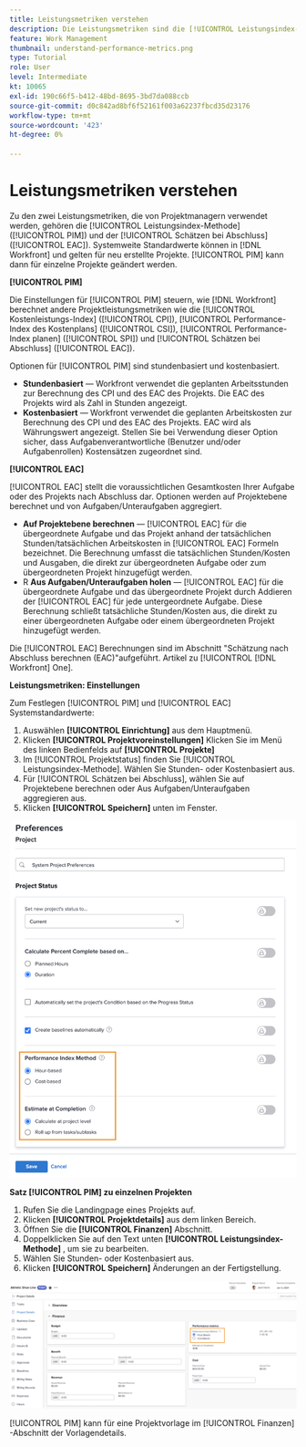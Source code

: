 ```yaml
---
title: Leistungsmetriken verstehen
description: Die Leistungsmetriken sind die [!UICONTROL Leistungsindex-Methode] ([!UICONTROL PIM]) und der [!UICONTROL Schätzen bei Abschluss] ([!UICONTROL EAC]).
feature: Work Management
thumbnail: understand-performance-metrics.png
type: Tutorial
role: User
level: Intermediate
kt: 10065
exl-id: 190c66f5-b412-48bd-8695-3bd7da088ccb
source-git-commit: d0c842ad8bf6f52161f003a62237fbcd35d23176
workflow-type: tm+mt
source-wordcount: '423'
ht-degree: 0%

---
```


# Leistungsmetriken verstehen

Zu den zwei Leistungsmetriken, die von Projektmanagern verwendet werden, gehören die [!UICONTROL Leistungsindex-Methode] ([!UICONTROL PIM]) und der [!UICONTROL Schätzen bei Abschluss] ([!UICONTROL EAC]). Systemweite Standardwerte können in [!DNL Workfront] und gelten für neu erstellte Projekte. [!UICONTROL PIM] kann dann für einzelne Projekte geändert werden.

**[!UICONTROL PIM]**

Die Einstellungen für [!UICONTROL PIM] steuern, wie [!DNL Workfront] berechnet andere Projektleistungsmetriken wie die [!UICONTROL Kostenleistungs-Index] ([!UICONTROL CPI]), [!UICONTROL Performance-Index des Kostenplans] ([!UICONTROL CSI]), [!UICONTROL Performance-Index planen] ([!UICONTROL SPI]) und [!UICONTROL Schätzen bei Abschluss] ([!UICONTROL EAC]).

Optionen für [!UICONTROL PIM] sind stundenbasiert und kostenbasiert.

* **Stundenbasiert** — Workfront verwendet die geplanten Arbeitsstunden zur Berechnung des CPI und des EAC des Projekts. Die EAC des Projekts wird als Zahl in Stunden angezeigt.
* **Kostenbasiert** — Workfront verwendet die geplanten Arbeitskosten zur Berechnung des CPI und des EAC des Projekts. EAC wird als Währungswert angezeigt. Stellen Sie bei Verwendung dieser Option sicher, dass Aufgabenverantwortliche (Benutzer und/oder Aufgabenrollen) Kostensätzen zugeordnet sind.

**[!UICONTROL EAC]**

[!UICONTROL EAC] stellt die voraussichtlichen Gesamtkosten Ihrer Aufgabe oder des Projekts nach Abschluss dar. Optionen werden auf Projektebene berechnet und von Aufgaben/Unteraufgaben aggregiert.

* **Auf Projektebene berechnen** — [!UICONTROL EAC] für die übergeordnete Aufgabe und das Projekt anhand der tatsächlichen Stunden/tatsächlichen Arbeitskosten in [!UICONTROL EAC] Formeln bezeichnet. Die Berechnung umfasst die tatsächlichen Stunden/Kosten und Ausgaben, die direkt zur übergeordneten Aufgabe oder zum übergeordneten Projekt hinzugefügt werden.
* R **Aus Aufgaben/Unteraufgaben holen** — [!UICONTROL EAC] für die übergeordnete Aufgabe und das übergeordnete Projekt durch Addieren der [!UICONTROL EAC] für jede untergeordnete Aufgabe. Diese Berechnung schließt tatsächliche Stunden/Kosten aus, die direkt zu einer übergeordneten Aufgabe oder einem übergeordneten Projekt hinzugefügt werden.

Die [!UICONTROL EAC] Berechnungen sind im Abschnitt &quot;Schätzung nach Abschluss berechnen (EAC)&quot;aufgeführt. <!-- link to article -->Artikel zu [!UICONTROL [!DNL Workfront] One].

**Leistungsmetriken: Einstellungen**

Zum Festlegen [!UICONTROL PIM] und [!UICONTROL EAC] Systemstandardwerte:

1. Auswählen **[!UICONTROL Einrichtung]** aus dem Hauptmenü.
1. Klicken **[!UICONTROL Projektvoreinstellungen]** Klicken Sie im Menü des linken Bedienfelds auf **[!UICONTROL Projekte]**
1. Im [!UICONTROL Projektstatus] finden Sie [!UICONTROL Leistungsindex-Methode]. Wählen Sie Stunden- oder Kostenbasiert aus.
1. Für [!UICONTROL Schätzen bei Abschluss], wählen Sie auf Projektebene berechnen oder Aus Aufgaben/Unteraufgaben aggregieren aus.
1. Klicken **[!UICONTROL Speichern]** unten im Fenster.

![Ein Bild der [!UICONTROL Projektvoreinstellungen] Bildschirm](assets/setting-up-finances-1.png)

**Satz [!UICONTROL PIM] zu einzelnen Projekten**

1. Rufen Sie die Landingpage eines Projekts auf.
1. Klicken **[!UICONTROL Projektdetails]** aus dem linken Bereich.
1. Öffnen Sie die **[!UICONTROL Finanzen]** Abschnitt.
1. Doppelklicken Sie auf den Text unten **[!UICONTROL Leistungsindex-Methode]** , um sie zu bearbeiten.
1. Wählen Sie Stunden- oder Kostenbasiert aus.
1. Klicken **[!UICONTROL Speichern]** Änderungen an der Fertigstellung.

![Ein Bild der [!UICONTROL Projektdetails] Bildschirm](assets/setting-up-finances-2.png)

[!UICONTROL PIM] kann für eine Projektvorlage im [!UICONTROL Finanzen] -Abschnitt der Vorlagendetails.
